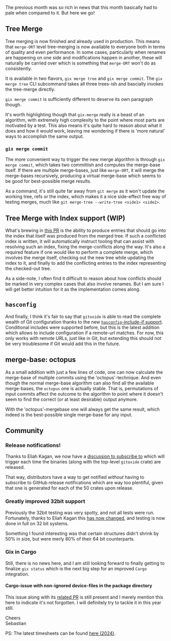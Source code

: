 The previous month was so rich in news that this month basically had to pale when compared to it. But here we go!

## Tree Merge 

Tree merging is now finished and already used in production. This means that `merge-ORT` level tree-merging is now available to everyone both in terms of quality and even performance. In some cases, particularly when renames are happening on one side and modifications happen in another, these will naturally be carried over which is something that `merge-ORT` won't do as consistently.

It is available in two flavors, `gix merge tree` and `gix merge commit`. The `gix merge tree` CLI subcommand takes all three trees-ish and bascially invokes the tree-merge directly.

`gix merge commit` is sufficiently different to deserve its own paragraph though.

It's worth highlighting though that `gix-merge` really is a beast of an algorithm, with extremely high complexity to the point where most parts are motivated by a test. This also means it's quite hard to reason about what it does and how it would work, leaving me wondering if there is 'more natural' ways to accomplish the same output.

### `gix merge commit`

The more convenient way to trigger the new merge algorithm is through `gix merge commit`, which takes two committish and computes the merge-base itself. If there are multiple merge-bases, just like `merge-ORT`, it will merge the merge-bases recursively, producing a virtual merge-base which seems to be good for best-possible merge results.

As a command, it's still quite far away from `git merge` as it won't update the working tree, refs or the index, which makes it a nice side-effect free way of testing merges, much like `git merge-tree --write-tree <side1> <side2>`.

## Tree Merge with Index support (WIP)

What's brewing in [this PR](https://github.com/GitoxideLabs/gitoxide/pull/1661) is the ability to produce entries that should go into the index that itself was produced from the merged tree. If such a conflicted index is written, it will automatically instruct tooling that can assist with resolving such an index, fixing the merge-conflicts along the way.
It's also a required feature if one would like to perform a complete merge, which involves the merge itself, checking out the new tree while updating the index to it, and finally to add the conflicting entries to the index representing the checked-out tree.

As a side-note, I often find it difficult to reason about how conflicts should be marked in very complex cases that also involve renames. But I am sure I will get better intuition for it as the implementation comes along.

## `hasconfig`

And finally, I think it's fair to say that `gitoxide` is able to read the complete wealth of Git configuration thanks to the new [`hasconfig`-include-if support](https://github.com/GitoxideLabs/gitoxide/pull/1656). Conditional includes were supported before, but this is the latest addition which allows to include configuration if a remote-url matches. For now, this only works with remote URLs, just like in Git, but extending this should not be very troublesome if Git would add this in the future.

## merge-base: octopus

As a small addition with just a few lines of code, one can now calculate the merge-base of multiple commits using the 'octopus'-technique. And even though the normal merge-base algorithm can also find all the available merge-bases, the `octopus` one is actually stable. That is, permutations of input commits affect the outcome to the algorithm to point where it doesn't seem to find the correct (or at least desirable) output anymore.

With the 'octopus'-mergebase one will always get the same result, which indeed is the best-possible single merge-base for any input.

## Community

### Release notifications!

Thanks to Eliah Kagan, we now have a [discussion to subscribe to](https://github.com/GitoxideLabs/gitoxide/discussions/1693) which will trigger each time the binaries (along with the top-level `gitoxide` crate) are released.

That way, distributors have a way to get notified *without* having to subscribe to GitHub release notifications which are way too plentiful, given that one is generated for each of the 50 crates upon release.

### Greatly improved 32bit support

Previously the 32bit testing was very spotty, and not all tests were run. Fortunately, thanks to Eliah Kagan this [has now changed](https://github.com/GitoxideLabs/gitoxide/pull/1687), and testing is now done in full on 32 bit systems.

Something I found interesting was that certain structures didn't shrink by 50% in size, but were merly 80% of their 64 bit counterparts.

### Gix in Cargo

Still, there is no news here, and I am still looking forward to finally getting to finalize `gix status` which is the next big step for an improved `Cargo` integration.

#### Cargo-issue with non-ignored device-files in the package directory

This issue along with its [related PR](https://github.com/GitoxideLabs/gitoxide/pull/1629) is still present and I merely mention this here to indicate it's not forgotten. I will definitely try to tackle it in this year still.

Cheers  
Sebastian

PS: The latest timesheets can be found [here (2024)](https://github.com/Byron/byron/blob/main/timesheets/2024.csv).